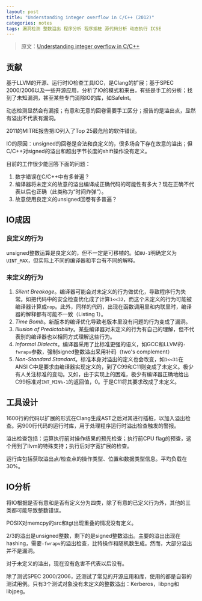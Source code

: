 ```yaml
---
layout: post
title: "Understanding integer overflow in C/C++ (2012)"
categories: notes
tags: 漏洞检测 整数溢出 程序分析 程序插桩 源代码分析 动态执行 ICSE 
---
```


> 原文：[Understanding integer overflow in C/C++][src] 

[src]: http://dl.acm.org/citation.cfm?id=2337223.2337313

## 贡献
基于LLVM的开源、运行时IO检查工具IOC，是Clang的扩展；基于SPEC 2000/2006以及一些开源应用，分析了IO的模式和来由，有些是手工的分析；找到了未知漏洞，甚至某些专门消除IO的库，如SafeInt。

动态检测显然会有漏报；有意和无意的回卷需要手工区分；报告的是溢出点，显然有溢出不代表有漏洞。

2011的MITRE报告把IO列入了Top 25最危险的软件错误。

IO的原因：unsigned的回卷是合法和良定义的，很多场合下存在故意的溢出；但C/C++对signed的溢出和超出字节长度的shift操作没有定义。

目前的工作很少能回答下面的问题：

1. 数字错误在C/C++中有多普遍？
2. 编译器将未定义的故意的溢出编译成正确代码的可能性有多大？现在正确不代表以后也正确（此类称为“时间炸弹”）。
3. 故意使用良定义的unsigned回卷有多普遍？

## IO成因
### 良定义的行为
unsigned整数运算是良定义的，但不一定是可移植的。如`0U-1`明确定义为`UINT_MAX`，但实际上不同的编译器和平台有不同的解释。

### 未定义的行为
1. *Silent Breakage*。编译器可能会对未定义的行为做优化，导致程序行为失常。如把代码中的安全检查优化成了计算`1<<32`，而这个未定义的行为可能被编译器计算成`nop`。此外，同样的代码，出现在函数调用里和内联里时，编译器的解释都有可能不一致（Listing 1）。
2. *Time Bomb*。新版本的编译优化导致老版本里没有问题的行为变成了漏洞。
3. *Illusion of Predictability*。某些编译器对未定义的行为有自己的理解，但不代表别的编译器也以相同方式理解这些行为。
4. *Informal Dialects*。编译器采用了比标准更强的语义，如GCC和LLVM的`-fwrapv`参数，强制signed整数溢出采用补码（two's complement）
5. *Non-Standard Standard*。标准本身对溢出的定义也会改变，如`1<<31`在ANSI C中是要求由编译器实现定义的，到了C99和C11则变成了未定义。极少有人关注标准的变动。又如，由于实现上的困难，极少有编译器正确地给出C99标准对`INT_MIN%-1`的返回值，0。于是C11将其要求改成了未定义。

## 工具设计
1600行的代码以扩展的形式在Clang生成AST之后对其进行插桩，以加入溢出检查。另900行代码的运行时库，用于处理程序运行时溢出检查触发的警报。

溢出检查包括：运算执行前对操作结果的预先检查；执行前CPU flag的预查，这个用到了llvm的特殊支持；执行后对字宽扩展的检查。

运行库包括获取溢出点/检查点的操作类型、位置和数据类型信息。平均负载在30%。

## IO分析
将IO根据是否有意和是否有定义分为四类，除了有意的已定义行为外，其他的三类都可能导致整数错误。

POSIX对memcpy的src和tgt出现重叠的情况没有定义。

2/3的溢出是unsigned整数，剩下的是signed整数溢出。主要的溢出出现在hashing，需要`-fwrapv`的溢出检查，比特操作和随机数生成。然而，大部分溢出并不是漏洞。

对于未定义的溢出，现在没有危害不代表以后没有。

除了测试SPEC 2000/2006，还测试了常见的开源应用和库，使用的都是自带的测试用例。只有3个测试对象没有未定义的整数溢出：Kerberos，libpng和libjpeg。

